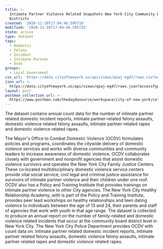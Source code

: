 ```yaml
---
title: >-
  Intimate Partner Violence Related Snapshots New York City Community Board
  Districts
created: '2020-11-10T17:04:46.595718'
modified: '2020-11-10T17:04:46.595725'
state: active
type: dataset
tags:
  - Domestic
  - Felony
  - Incident
  - Intimate Partner
  - Ocdv
groups:
  - Local Government
csv_url: 'https://data.cityofnewyork.us/api/views/qiwj-eg47/rows.csv?accessType=DOWNLOAD'
json_url: >-
  https://data.cityofnewyork.us/api/views/qiwj-eg47/rows.json?accessType=DOWNLOAD
layout: post
postman_collection_url: >-
  https://www.postman.com/thedaydasource/workspace/city-of-new-york/collection/15909983-483d4290-a7db-4346-9462-183d41f3468e
---
```

The dataset contains annual count data for the number of intimate partner related domestic incident reports, intimate partner-related felony assaults, domestic violence related felony assaults, intimate partner-related rapes and domestic violence related rapes.

The Mayor's Office to Combat Domestic Violence (OCDV) formulates policies and programs, coordinates the citywide delivery of domestic violence services and works with diverse communities and community leaders to increase awareness of domestic violence. OCDV collaborates closely with government and nonprofit agencies that assist domestic violence survivors and operates the New York City Family Justice Centers. These co‐located multidisciplinary domestic violence service centers provide vital social service, civil legal and criminal justice assistance for survivors of intimate partner violence and their children under one roof. OCDV also has a Policy and Training Institute that provides trainings on intimate partner violence to other City agencies. The New York City Healthy Relationship Academy, with is part of the Policy and Training Institute,  provides peer lead workshops on healthy relationships and teen dating violence to individuals between the age of 13 and 24, their parents and staff of agencies that work with youth in that age range.  The dataset is collected to produce an annual report on the number of family-related and domestic violence related incidents that occur at the community board district level in New York City. The New York City Police Department provides OCDV with count data on: Intimate partner related domestic incident reports, intimate partner related felony assaults, domestic violence felony assaults, intimate partner related rapes and domestic violence related rapes.
